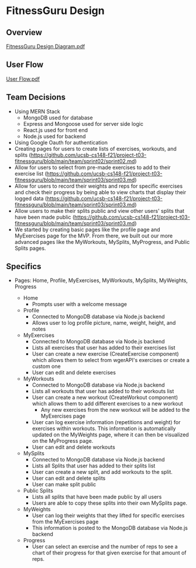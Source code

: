 # FitnessGuru Design

## Overview
[FitnessGuru Design Diagram.pdf](https://github.com/ucsb-cs148-f21/project-t03-fitnessguru/files/7664869/FitnessGuru.Design.Diagram.2.pdf)


## User Flow
[User Flow.pdf](https://github.com/ucsb-cs148-f21/project-t03-fitnessguru/files/7664471/User.Flow.1.pdf)


## Team Decisions

- Using MERN Stack
  - MongoDB used for database
  - Express and Mongoose used for server side logic
  - React.js used for front end
  - Node.js used for backend
- Using Google Oauth for authentication
- Creating pages for users to create lists of exercises, workouts, and splits (https://github.com/ucsb-cs148-f21/project-t03-fitnessguru/blob/main/team/sprint02/sprint02.md)
- Allow for users to select from pre-made exercises to add to their exercise list (https://github.com/ucsb-cs148-f21/project-t03-fitnessguru/blob/main/team/sprint03/sprint03.md)
- Allow for users to record their weights and reps for specific exercises and check their progress by being able to view charts that display their logged data (https://github.com/ucsb-cs148-f21/project-t03-fitnessguru/blob/main/team/sprint03/sprint03.md)
- Allow users to make their splits public and view other users' splits that have been made public (https://github.com/ucsb-cs148-f21/project-t03-fitnessguru/blob/main/team/sprint03/sprint03.md)
- We started by creating basic pages like the profile page and MyExercises page for the MVP. From there, we built out our more advanced pages like the MyWorkouts, MySplits, MyProgress, and Public Splits pages.

## Specifics
- Pages: Home, Profile, MyExercises, MyWorkouts, MySplits, MyWeights, Progress

  - Home
    - Prompts user with a welcome message
  - Profile
    - Connected to MongoDB database via Node.js backend
    - Allows user to log profile picture, name, weight, height, and notes
  - MyExercises
    - Connected to MongoDB database via Node.js backend
    - Lists all exercises that user has added to their exercises list
    - User can create a new exercise (CreateExercise component) which allows them to select from wgerAPI's exercises or create a custom one
    - User can edit and delete exercises
  - MyWorkouts
    - Connected to MongoDB database via Node.js backend
    - Lists all workouts that user has added to their workouts list
    - User can create a new workout (CreateWorkout component) which allows them to add different exercises to a new workout
      - Any new exercises from the new workout will be added to the MyExercises page
    - User can log exercise information (repetitions and weight) for exercises within workouts. This information is automatically updated on the MyWeights page, where it can then be visualized on the MyProgress page.
    - User can edit and delete workouts
  - MySplits
    - Connected to MongoDB database via Node.js backend
    - Lists all Splits that user has added to their splits list
    - User can create a new split, and add workouts to the split.
    - User can edit and delete splits
    - User can make split public
  - Public Splits
    - Lists all splits that have been made public by all users
    - Users are able to copy these splits into their own MySplits page.
  - MyWeights
    - User can log their weights that they lifted for specific exercises from the MyExercises page
    - This information is posted to the MongoDB database via Node.js backend
  - Progress
    - User can select an exercise and the number of reps to see a chart of their progress for that given exercise for that amount of reps.
